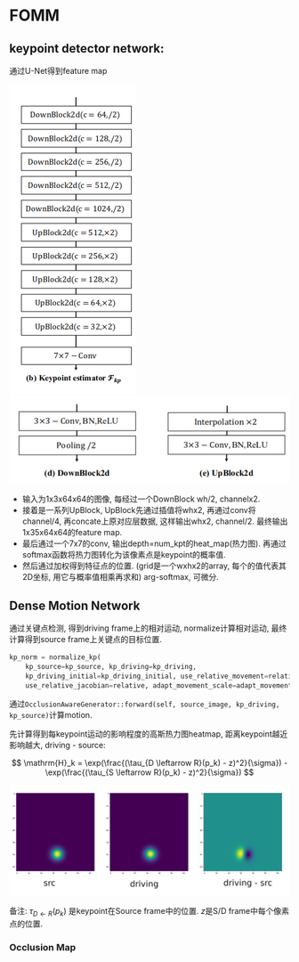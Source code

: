 
# FOMM

## keypoint detector network:
通过U-Net得到feature map

![](../rc/fomm_keypoint_detector.png)
![](../rc/fomm_keypoint_block.png)

* 输入为1x3x64x64的图像, 每经过一个DownBlock wh/2, channelx2.
* 接着是一系列UpBlock, UpBlock先通过插值将whx2, 再通过conv将channel/4, 再concate上原对应层数据, 这样输出whx2, channel/2. 最终输出1x35x64x64的feature map.
* 最后通过一个7x7的conv, 输出depth=num_kpt的heat_map(热力图). 再通过softmax函数将热力图转化为该像素点是keypoint的概率值.
* 然后通过加权得到特征点的位置. (grid是一个wxhx2的array, 每个的值代表其2D坐标, 用它与概率值相乘再求和) arg-softmax, 可微分.

## Dense Motion Network

通过关键点检测, 得到driving frame上的相对运动, normalize计算相对运动, 最终计算得到source frame上关键点的目标位置.

```python
kp_norm = normalize_kp(
    kp_source=kp_source, kp_driving=kp_driving,
    kp_driving_initial=kp_driving_initial, use_relative_movement=relative,
    use_relative_jacobian=relative, adapt_movement_scale=adapt_movement_scale)
```

通过`OcclusionAwareGenerator::forward(self, source_image, kp_driving, kp_source)`计算motion.

先计算得到每keypoint运动的影响程度的高斯热力图heatmap, 距离keypoint越近影响越大, driving - source:

$$
\mathrm{H}_k = \exp(\frac{(\tau_{D \leftarrow R}(p_k) - z)^2}{\sigma}) - \exp(\frac{(\tau_{S \leftarrow R}(p_k) - z)^2}{\sigma})
$$

![](../rc/gaussian_kp_heatmap.png)

备注: $\tau_{D \leftarrow R}(p_k)$ 是keypoint在Source frame中的位置. $z$是S/D frame中每个像素点的位置.


### Occlusion Map

